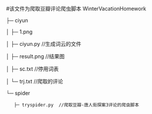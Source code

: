 #该文件为爬取豆瓣评论爬虫脚本
WinterVacationHomework


├─ ciyun


│    ├─ 1.png 


│    ├─ ciyun.py  //生成词云的文件


│    ├─ result.png  //结果图


│    ├─ sc.txt  //停用词表


│    └─ trj.txt //爬取的评论


└─ spider


       ├─ tryspider.py  //爬取豆瓣-唐人街探案3评论的爬虫脚本

